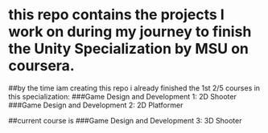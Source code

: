 # this repo contains the projects I work on during my journey to finish the Unity Specialization by MSU on coursera.
##by the time iam creating this repo i already finished the 1st 2/5 courses in this specialization:
    ###Game Design and Development 1: 2D Shooter
    ###Game Design and Development 2: 2D Platformer

##current course is 
    ###Game Design and Development 3: 3D Shooter

